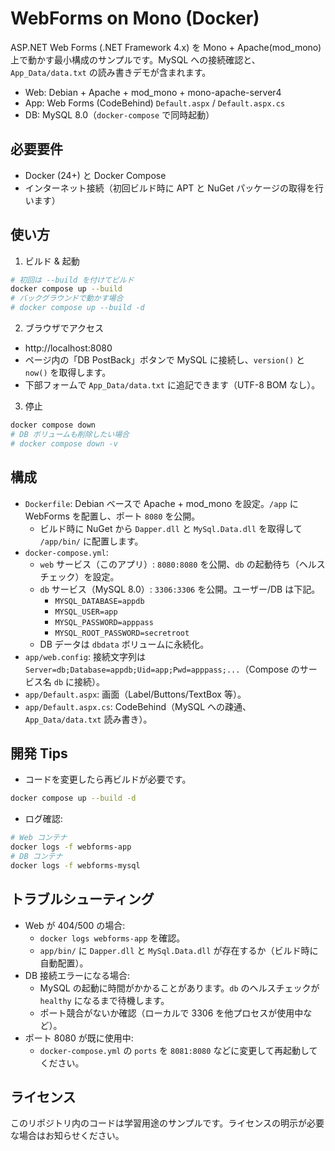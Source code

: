 # WebForms on Mono (Docker)

ASP.NET Web Forms (.NET Framework 4.x) を Mono + Apache(mod_mono) 上で動かす最小構成のサンプルです。MySQL への接続確認と、`App_Data/data.txt` の読み書きデモが含まれます。

- Web: Debian + Apache + mod_mono + mono-apache-server4
- App: Web Forms (CodeBehind) `Default.aspx` / `Default.aspx.cs`
- DB: MySQL 8.0（`docker-compose` で同時起動）

## 必要要件
- Docker (24+) と Docker Compose
- インターネット接続（初回ビルド時に APT と NuGet パッケージの取得を行います）

## 使い方
1) ビルド & 起動

```bash
# 初回は --build を付けてビルド
docker compose up --build
# バックグラウンドで動かす場合
# docker compose up --build -d
```

2) ブラウザでアクセス
- http://localhost:8080
- ページ内の「DB PostBack」ボタンで MySQL に接続し、`version()` と `now()` を取得します。
- 下部フォームで `App_Data/data.txt` に追記できます（UTF-8 BOM なし）。

3) 停止
```bash
docker compose down
# DB ボリュームも削除したい場合
# docker compose down -v
```

## 構成
- `Dockerfile`: Debian ベースで Apache + mod_mono を設定。`/app` に WebForms を配置し、ポート `8080` を公開。
  - ビルド時に NuGet から `Dapper.dll` と `MySql.Data.dll` を取得して `/app/bin/` に配置します。
- `docker-compose.yml`: 
  - `web` サービス（このアプリ）: `8080:8080` を公開、`db` の起動待ち（ヘルスチェック）を設定。
  - `db` サービス（MySQL 8.0）: `3306:3306` を公開。ユーザー/DB は下記。
    - `MYSQL_DATABASE=appdb`
    - `MYSQL_USER=app`
    - `MYSQL_PASSWORD=apppass`
    - `MYSQL_ROOT_PASSWORD=secretroot`
  - DB データは `dbdata` ボリュームに永続化。
- `app/web.config`: 接続文字列は `Server=db;Database=appdb;Uid=app;Pwd=apppass;...`（Compose のサービス名 `db` に接続）。
- `app/Default.aspx`: 画面（Label/Buttons/TextBox 等）。
- `app/Default.aspx.cs`: CodeBehind（MySQL への疎通、`App_Data/data.txt` 読み書き）。

## 開発 Tips
- コードを変更したら再ビルドが必要です。
```bash
docker compose up --build -d
```
- ログ確認:
```bash
# Web コンテナ
docker logs -f webforms-app
# DB コンテナ
docker logs -f webforms-mysql
```

## トラブルシューティング
- Web が 404/500 の場合:
  - `docker logs webforms-app` を確認。
  - `app/bin/` に `Dapper.dll` と `MySql.Data.dll` が存在するか（ビルド時に自動配置）。
- DB 接続エラーになる場合:
  - MySQL の起動に時間がかかることがあります。`db` のヘルスチェックが `healthy` になるまで待機します。
  - ポート競合がないか確認（ローカルで 3306 を他プロセスが使用中など）。
- ポート 8080 が既に使用中:
  - `docker-compose.yml` の `ports` を `8081:8080` などに変更して再起動してください。

## ライセンス
このリポジトリ内のコードは学習用途のサンプルです。ライセンスの明示が必要な場合はお知らせください。

